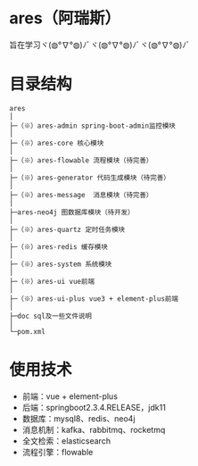 # ares（阿瑞斯）

旨在学习ヾ(◍°∇°◍)ﾉﾞヾ(◍°∇°◍)ﾉﾞヾ(◍°∇°◍)ﾉﾞ

# 目录结构

```
ares
│
├─（※）ares-admin spring-boot-admin监控模块
│
├─（※）ares-core 核心模块
│
├─（※）ares-flowable 流程模块（待完善）
│
├─（※）ares-generator 代码生成模块（待完善）
│
├─（※）ares-message  消息模块（待完善）
│
├─ares-neo4j 图数据库模块（待开发）
│
├─（※）ares-quartz 定时任务模块
│
├─（※）ares-redis 缓存模块
│
├─（※）ares-system 系统模块
│
├─（※）ares-ui vue前端 
│
├─（※）ares-ui-plus vue3 + element-plus前端 
│
├─doc sql及一些文件说明
│
└─pom.xml

```

# 使用技术

- 前端：vue + element-plus
- 后端：springboot2.3.4.RELEASE，jdk11
- 数据库：mysql8、redis、neo4j
- 消息机制：kafka、rabbitmq、rocketmq
- 全文检索：elasticsearch
- 流程引擎：flowable
